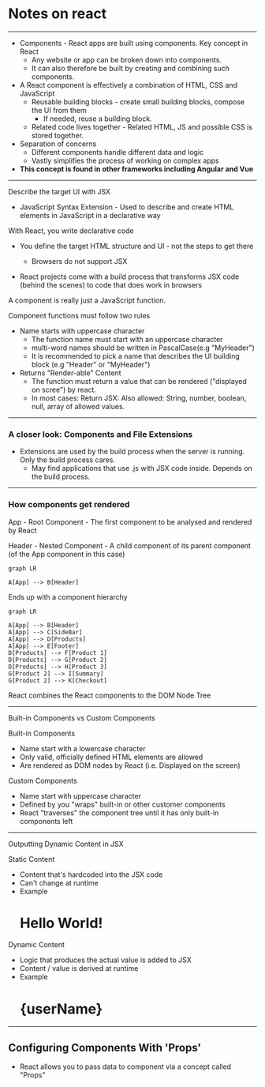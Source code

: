 # Notes on react

---

- Components - React apps are built using components. Key concept in React
  - Any website or app can be broken down into components.
  - It can also therefore be built by creating and combining such components.
- A React component is effectively a combination of HTML, CSS and JavaScript
  - Reusable building blocks - create small building blocks, compose the UI from them
    - If needed, reuse a building block.
  - Related code lives together - Related HTML, JS and possible CSS is stored together.
- Separation of concerns
  - Different components handle different data and logic
  - Vastly simplifies the process of working on complex apps
- **This concept is found in other frameworks including Angular and Vue**

---

Describe the target UI with JSX
- JavaScript Syntax Extension - Used to describe and create HTML elements in JavaScript in a declarative way

With React, you write declarative code
- You define the target HTML structure and UI - not the steps to get there
  - Browsers do not support JSX

- React projects come with a build process that transforms JSX code (behind the scenes) to code that does work in browsers

A component is really just a JavaScript function.

Component functions must follow two rules
- Name starts with uppercase character
  - The function name must start with an uppercase character
  - multi-word names should be written in PascalCase(e.g "MyHeader")
  - It is recommended to pick a name that describes the UI building block (e.g "Header" or "MyHeader")
- Returns "Render-able" Content
  - The function must return a value that can be rendered ("displayed on scree") by react.
  - In most cases: Return JSX: Also allowed: String, number, boolean, null, array of allowed values.

---

### A closer look: Components and File Extensions
- Extensions are used by the build process when the server is running. Only the build process cares.
  - May find applications that use .js with JSX code inside. Depends on the build process.

---

### How components get rendered

App - Root Component - The first component to be analysed and rendered by React

Header - Nested Component - A child component of its parent component (of the App component in this case)

```mermaid
graph LR

A[App] --> B[Header]

```

Ends up with a component hierarchy

```mermaid
graph LR

A[App] --> B[Header]
A[App] --> C[SideBar]
A[App] --> D[Products]
A[App] --> E[Footer]
D[Products] --> F[Product 1]
D[Products] --> G[Product 2]
D[Products] --> H[Product 3]
G[Product 2] --> I[Summary]
G[Product 2] --> K[Checkout]

```

React combines the React components to the DOM Node Tree

---

Built-in Components vs Custom Components

Built-in Components
- Name start with a lowercase character
- Only valid, officially defined HTML elements are allowed
- Are rendered as DOM nodes by React (i.e. Displayed on the screen)

Custom Components
- Name start with uppercase character
- Defined by you "wraps" built-in or other customer components
- React "traverses" the component tree until it has only built-in components left

---

Outputting Dynamic Content in JSX

Static Content
- Content that's hardcoded into the JSX code
- Can't change at runtime
- Example <h1>Hello World!</h1>

Dynamic Content
- Logic that produces the actual value is added to JSX
- Content / value is derived at runtime
- Example <h1>{userName}</h1>

---

## Configuring Components With 'Props'

- React allows you to pass data to component via a concept called "Props"
